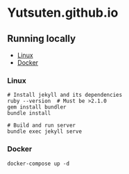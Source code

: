 # Yutsuten.github.io

## Running locally
- [Linux](#linux)
- [Docker](#docker)

### Linux
```shell
# Install jekyll and its dependencies
ruby --version  # Must be >2.1.0
gem install bundler
bundle install

# Build and run server
bundle exec jekyll serve
```

### Docker
```shell
docker-compose up -d
```
